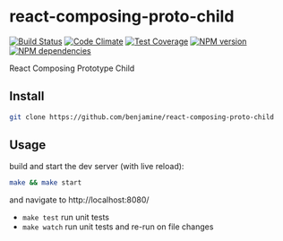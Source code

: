 react-composing-proto-child
====
[![Build Status](https://secure.travis-ci.org/benjamine/react-composing-proto-child.svg)](http://travis-ci.org/benjamine/react-composing-proto-child)
[![Code Climate](https://codeclimate.com/github/benjamine/react-composing-proto-child/badges/gpa.svg)](https://codeclimate.com/github/benjamine/react-composing-proto-child)
[![Test Coverage](https://codeclimate.com/github/benjamine/react-composing-proto-child/badges/coverage.svg)](https://codeclimate.com/github/benjamine/react-composing-proto-child)
[![NPM version](https://badge.fury.io/js/react-composing-proto-child.svg)](http://badge.fury.io/js/react-composing-proto-child)
[![NPM dependencies](https://david-dm.org/benjamine/react-composing-proto-child.svg)](https://david-dm.org/benjamine/react-composing-proto-child)


React Composing Prototype Child

Install
-------
``` sh
git clone https://github.com/benjamine/react-composing-proto-child
```

Usage
-----
build and start the dev server (with live reload):
``` sh
make && make start
```
and navigate to http://localhost:8080/

- `make test` run unit tests
- `make watch` run unit tests and re-run on file changes
